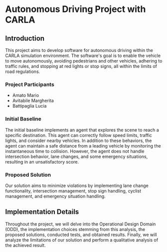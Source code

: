 # Autonomous Driving Project with CARLA

## Introduction

This project aims to develop software for autonomous driving within the CARLA simulation environment. The software's goal is to enable the vehicle to move autonomously, avoiding pedestrians and other vehicles, adhering to traffic rules, and stopping at red lights or stop signs, all within the limits of road regulations.

### Project Participants
- Amato Mario
- Avitabile Margherita
- Battipaglia Lucia

### Initial Baseline

The initial baseline implements an agent that explores the scene to reach a specific destination. This agent can correctly follow speed limits, traffic lights, and consider nearby vehicles. In addition to these behaviors, the agent can maintain a safe distance from a leading vehicle by monitoring the instantaneous time to collision. However, the agent does not handle intersection behavior, lane changes, and some emergency situations, resulting in an unsatisfactory score.

### Proposed Solution

Our solution aims to minimize violations by implementing lane change functionality, intersection management, stop sign handling, cyclist management, and emergency situation handling.

## Implementation Details

Throughout the project, we will delve into the Operational Design Domain (ODD), the implementation choices stemming from this analysis, the proposed solutions, conducted tests, and obtained results. Finally, we will analyze the limitations of our solution and perform a qualitative analysis of the achieved result.
